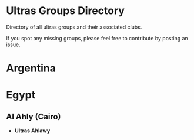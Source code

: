 # Ultras Groups Directory

Directory of all ultras groups and their associated clubs. 

If you spot any missing groups, please feel free to contribute by posting an issue. 

# Argentina 

# Egypt 

## Al Ahly (Cairo)
- **Ultras Ahlawy** 

# 
